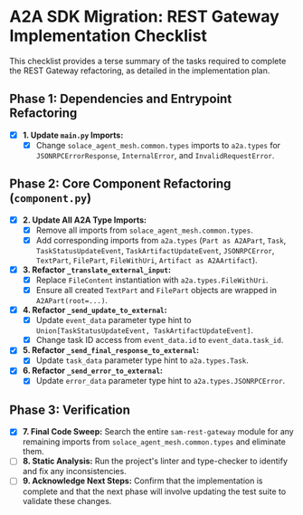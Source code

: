 # A2A SDK Migration: REST Gateway Implementation Checklist

This checklist provides a terse summary of the tasks required to complete the REST Gateway refactoring, as detailed in the implementation plan.

## Phase 1: Dependencies and Entrypoint Refactoring

- [x] **1. Update `main.py` Imports:**
    - [x] Change `solace_agent_mesh.common.types` imports to `a2a.types` for `JSONRPCErrorResponse`, `InternalError`, and `InvalidRequestError`.

## Phase 2: Core Component Refactoring (`component.py`)

- [x] **2. Update All A2A Type Imports:**
    - [x] Remove all imports from `solace_agent_mesh.common.types`.
    - [x] Add corresponding imports from `a2a.types` (`Part as A2APart`, `Task`, `TaskStatusUpdateEvent`, `TaskArtifactUpdateEvent`, `JSONRPCError`, `TextPart`, `FilePart`, `FileWithUri`, `Artifact as A2AArtifact`).

- [x] **3. Refactor `_translate_external_input`:**
    - [x] Replace `FileContent` instantiation with `a2a.types.FileWithUri`.
    - [x] Ensure all created `TextPart` and `FilePart` objects are wrapped in `A2APart(root=...)`.

- [x] **4. Refactor `_send_update_to_external`:**
    - [x] Update `event_data` parameter type hint to `Union[TaskStatusUpdateEvent, TaskArtifactUpdateEvent]`.
    - [x] Change task ID access from `event_data.id` to `event_data.task_id`.

- [x] **5. Refactor `_send_final_response_to_external`:**
    - [x] Update `task_data` parameter type hint to `a2a.types.Task`.

- [x] **6. Refactor `_send_error_to_external`:**
    - [x] Update `error_data` parameter type hint to `a2a.types.JSONRPCError`.

## Phase 3: Verification

- [x] **7. Final Code Sweep:** Search the entire `sam-rest-gateway` module for any remaining imports from `solace_agent_mesh.common.types` and eliminate them.
- [ ] **8. Static Analysis:** Run the project's linter and type-checker to identify and fix any inconsistencies.
- [ ] **9. Acknowledge Next Steps:** Confirm that the implementation is complete and that the next phase will involve updating the test suite to validate these changes.
